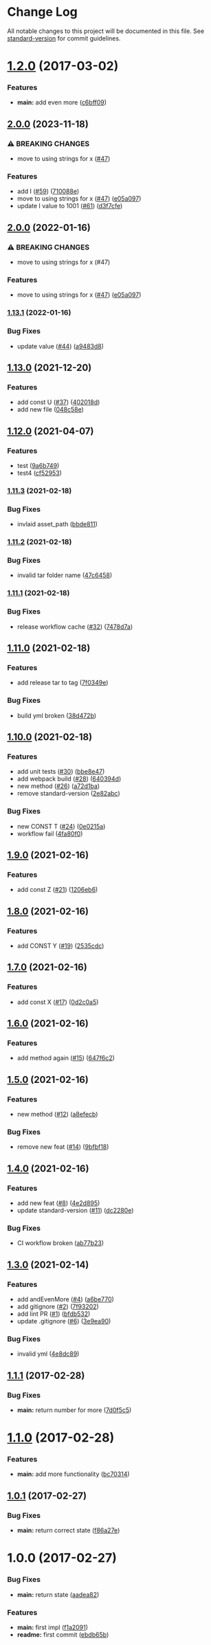 # Change Log

All notable changes to this project will be documented in this file. See [standard-version](https://github.com/conventional-changelog/standard-version) for commit guidelines.

<a name="1.2.0"></a>
# [1.2.0](https://github.com/OrenMe/testrepo/compare/v1.1.1...v1.2.0) (2017-03-02)


### Features

* **main:** add even more ([c6bff09](https://github.com/OrenMe/testrepo/commit/c6bff09))



<a name="1.1.1"></a>
## [2.0.0](https://github.com/OrenMe/testrepo/compare/v1.13.1...v2.0.0) (2023-11-18)


### ⚠ BREAKING CHANGES

* move to using strings for x ([#47](https://github.com/OrenMe/testrepo/issues/47))

### Features

* add I ([#59](https://github.com/OrenMe/testrepo/issues/59)) ([710088e](https://github.com/OrenMe/testrepo/commit/710088edf902e92e1f5d322152e2ad3b58cef21c))
* move to using strings for x ([#47](https://github.com/OrenMe/testrepo/issues/47)) ([e05a097](https://github.com/OrenMe/testrepo/commit/e05a097268923bda558224ec2c81e03d2d08a13b))
* update I value to 1001 ([#61](https://github.com/OrenMe/testrepo/issues/61)) ([d3f7cfe](https://github.com/OrenMe/testrepo/commit/d3f7cfe4d6b0ddc3947135dd2ee703fcead6a6b5))

## [2.0.0](https://github.com/OrenMe/testrepo/compare/v1.13.1...v2.0.0) (2022-01-16)


### ⚠ BREAKING CHANGES

* move to using strings for x (#47)

### Features

* move to using strings for x ([#47](https://github.com/OrenMe/testrepo/issues/47)) ([e05a097](https://github.com/OrenMe/testrepo/commit/e05a097268923bda558224ec2c81e03d2d08a13b))

### [1.13.1](https://github.com/OrenMe/testrepo/compare/v1.13.0...v1.13.1) (2022-01-16)


### Bug Fixes

* update value ([#44](https://github.com/OrenMe/testrepo/issues/44)) ([a9483d8](https://github.com/OrenMe/testrepo/commit/a9483d85f3e5c6cc74b15c452f3462d3a7700058))

## [1.13.0](https://www.github.com/OrenMe/testrepo/compare/v1.12.0...v1.13.0) (2021-12-20)


### Features

* add const U ([#37](https://www.github.com/OrenMe/testrepo/issues/37)) ([402018d](https://www.github.com/OrenMe/testrepo/commit/402018d5dc7b75c14147cc26b881811a3ba75258))
* add new file ([048c58e](https://www.github.com/OrenMe/testrepo/commit/048c58ec9584798d4040f9d8ecfe8aa0b175a524))

## [1.12.0](https://www.github.com/OrenMe/testrepo/compare/v1.11.3...v1.12.0) (2021-04-07)


### Features

* test ([9a6b749](https://www.github.com/OrenMe/testrepo/commit/9a6b749f706fb084f80265899b201bf81753ac95))
* test4 ([cf52953](https://www.github.com/OrenMe/testrepo/commit/cf5295324f876c6e3074b1e00a84e1c5c389c845))

### [1.11.3](https://www.github.com/OrenMe/testrepo/compare/v1.11.2...v1.11.3) (2021-02-18)


### Bug Fixes

* invlaid asset_path ([bbde811](https://www.github.com/OrenMe/testrepo/commit/bbde811818ca0d18739ee69bcb5ba7a93a5209a0))

### [1.11.2](https://www.github.com/OrenMe/testrepo/compare/v1.11.1...v1.11.2) (2021-02-18)


### Bug Fixes

* invalid tar folder name ([47c6458](https://www.github.com/OrenMe/testrepo/commit/47c6458812fa714acdd3c60e620ae93aa1b714f1))

### [1.11.1](https://www.github.com/OrenMe/testrepo/compare/v1.11.0...v1.11.1) (2021-02-18)


### Bug Fixes

* release workflow cache ([#32](https://www.github.com/OrenMe/testrepo/issues/32)) ([7478d7a](https://www.github.com/OrenMe/testrepo/commit/7478d7a7e6349ea0dc820789ccec648ba5ebdccc))

## [1.11.0](https://www.github.com/OrenMe/testrepo/compare/v1.10.0...v1.11.0) (2021-02-18)


### Features

* add release tar to tag ([7f0349e](https://www.github.com/OrenMe/testrepo/commit/7f0349ee482b673ce00ca8f79ccd456f6318e8de))


### Bug Fixes

* build yml broken ([38d472b](https://www.github.com/OrenMe/testrepo/commit/38d472b29d63c01d7dcb782b516945596992353c))

## [1.10.0](https://www.github.com/OrenMe/testrepo/compare/v1.9.0...v1.10.0) (2021-02-18)


### Features

* add unit tests ([#30](https://www.github.com/OrenMe/testrepo/issues/30)) ([bbe8e47](https://www.github.com/OrenMe/testrepo/commit/bbe8e4751434e0b8f43fdc00e55fdf50cba0f7ca))
* add webpack build ([#28](https://www.github.com/OrenMe/testrepo/issues/28)) ([640394d](https://www.github.com/OrenMe/testrepo/commit/640394dcd049ef8435f4647c731ef4aa24942dd6))
* new method ([#26](https://www.github.com/OrenMe/testrepo/issues/26)) ([a72d1ba](https://www.github.com/OrenMe/testrepo/commit/a72d1ba26f7a5ca74d93bb4d4fe0396a31d079c2))
* remove standard-version ([2e82abc](https://www.github.com/OrenMe/testrepo/commit/2e82abc0b0c00aa4321bda3b5b5eab3b30dca603))


### Bug Fixes

* new CONST T ([#24](https://www.github.com/OrenMe/testrepo/issues/24)) ([0e0215a](https://www.github.com/OrenMe/testrepo/commit/0e0215a9b2f1fafc5d67a47880475531f0a0c086))
* workflow fail ([4fa80f0](https://www.github.com/OrenMe/testrepo/commit/4fa80f0361441f957e2d6ad23893caa6379ee05a))

## [1.9.0](https://www.github.com/OrenMe/testrepo/compare/v1.8.0...v1.9.0) (2021-02-16)


### Features

* add const Z ([#21](https://www.github.com/OrenMe/testrepo/issues/21)) ([1206eb6](https://www.github.com/OrenMe/testrepo/commit/1206eb64a3398264b783f0a86ab7a97bb75c2243))

## [1.8.0](https://www.github.com/OrenMe/testrepo/compare/v1.7.0...v1.8.0) (2021-02-16)


### Features

* add CONST Y ([#19](https://www.github.com/OrenMe/testrepo/issues/19)) ([2535cdc](https://www.github.com/OrenMe/testrepo/commit/2535cdcba03919c9b3887e5c2cb51fc1c8cf534e))

## [1.7.0](https://www.github.com/OrenMe/testrepo/compare/v1.6.0...v1.7.0) (2021-02-16)


### Features

* add const X ([#17](https://www.github.com/OrenMe/testrepo/issues/17)) ([0d2c0a5](https://www.github.com/OrenMe/testrepo/commit/0d2c0a52caf506b39c28ae5a04b97d917c72606b))

## [1.6.0](https://www.github.com/OrenMe/testrepo/compare/v1.5.0...v1.6.0) (2021-02-16)


### Features

* add method again ([#15](https://www.github.com/OrenMe/testrepo/issues/15)) ([647f6c2](https://www.github.com/OrenMe/testrepo/commit/647f6c2c8924b4fed1500e665207261f4851705b))

## [1.5.0](https://www.github.com/OrenMe/testrepo/compare/v1.4.0...v1.5.0) (2021-02-16)


### Features

* new method ([#12](https://www.github.com/OrenMe/testrepo/issues/12)) ([a8efecb](https://www.github.com/OrenMe/testrepo/commit/a8efecb709f3195575d4525c48a1da9d87a2cc12))


### Bug Fixes

* remove new feat ([#14](https://www.github.com/OrenMe/testrepo/issues/14)) ([9bfbf18](https://www.github.com/OrenMe/testrepo/commit/9bfbf182bf4628a88c0fa0d6d2c8aef665459619))

## [1.4.0](https://www.github.com/OrenMe/testrepo/compare/v1.3.0...v1.4.0) (2021-02-16)


### Features

* add new feat ([#8](https://www.github.com/OrenMe/testrepo/issues/8)) ([4e2d895](https://www.github.com/OrenMe/testrepo/commit/4e2d8952b11facc7ef44a4063a1528d21b3e0a4e))
* update standard-version ([#11](https://www.github.com/OrenMe/testrepo/issues/11)) ([dc2280e](https://www.github.com/OrenMe/testrepo/commit/dc2280e9d82ad6237a764f098adec0e7f9f7d580))


### Bug Fixes

* CI workflow broken ([ab77b23](https://www.github.com/OrenMe/testrepo/commit/ab77b23498e44eff7814b2e4e256e5be2f6d9ea3))

## [1.3.0](https://www.github.com/OrenMe/testrepo/compare/v1.2.0...v1.3.0) (2021-02-14)


### Features

* add andEvenMore ([#4](https://www.github.com/OrenMe/testrepo/issues/4)) ([a6be770](https://www.github.com/OrenMe/testrepo/commit/a6be770da6b0949467f58d6d86bb0dbbcfc7a6f4))
* add gitignore ([#2](https://www.github.com/OrenMe/testrepo/issues/2)) ([7f93202](https://www.github.com/OrenMe/testrepo/commit/7f93202434c4fef8a29f1abd3b1055e4d0e9beb7))
* add lint PR ([#1](https://www.github.com/OrenMe/testrepo/issues/1)) ([bfdb532](https://www.github.com/OrenMe/testrepo/commit/bfdb53212aefa8f4f7b40dfb93513c5b19ea612a))
* update .gitignore ([#6](https://www.github.com/OrenMe/testrepo/issues/6)) ([3e9ea90](https://www.github.com/OrenMe/testrepo/commit/3e9ea901fb0c5ced8ab01c4fb17875022f92eee1))


### Bug Fixes

* invalid yml ([4e8dc89](https://www.github.com/OrenMe/testrepo/commit/4e8dc8937ba3633d01e7808aab22c4c95b2000cc))

## [1.1.1](https://github.com/OrenMe/testrepo/compare/v1.1.0...v1.1.1) (2017-02-28)


### Bug Fixes

* **main:** return number for more ([7d0f5c5](https://github.com/OrenMe/testrepo/commit/7d0f5c5))



<a name="1.1.0"></a>
# [1.1.0](https://github.com/OrenMe/testrepo/compare/v1.0.1...v1.1.0) (2017-02-28)


### Features

* **main:** add more functionality ([bc70314](https://github.com/OrenMe/testrepo/commit/bc70314))



<a name="1.0.1"></a>
## [1.0.1](https://github.com/OrenMe/testrepo/compare/v1.0.0...v1.0.1) (2017-02-27)


### Bug Fixes

* **main:** return correct state ([f86a27e](https://github.com/OrenMe/testrepo/commit/f86a27e))



<a name="1.0.0"></a>
# 1.0.0 (2017-02-27)


### Bug Fixes

* **main:** return state ([aadea82](https://github.com/OrenMe/testrepo/commit/aadea82))


### Features

* **main:** first impl ([f1a2091](https://github.com/OrenMe/testrepo/commit/f1a2091))
* **readme:** first commit ([ebdb65b](https://github.com/OrenMe/testrepo/commit/ebdb65b))
